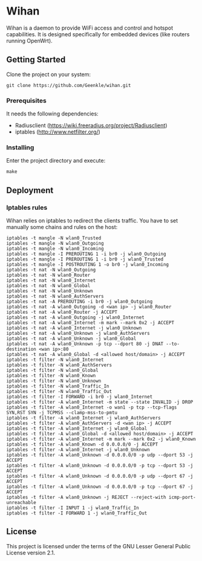 # Wihan

Wihan is a daemon to provide WiFi access and control and hotspot capabilities. It is designed specifically for embedded devices (like routers running OpenWrt).

## Getting Started

Clone the project on your system:
```
git clone https://github.com/Geenkle/wihan.git
```
### Prerequisites

It needs the following dependencies:
* Radiusclient (https://wiki.freeradius.org/project/Radiusclient)
* iptables (http://www.netfilter.org/)

### Installing

Enter the project directory and execute:

```make```

## Deployment

### Iptables rules

Wihan relies on iptables to redirect the clients traffic. You have to set manually some chains and rules on the host:
```
iptables -t mangle -N wlan0_Trusted
iptables -t mangle -N wlan0_Outgoing
iptables -t mangle -N wlan0_Incoming
iptables -t mangle -I PREROUTING 1 -i br0 -j wlan0_Outgoing
iptables -t mangle -I PREROUTING 1 -i br0 -j wlan0_Trusted
iptables -t mangle -I POSTROUTING 1 -o br0 -j wlan0_Incoming
iptables -t nat -N wlan0_Outgoing
iptables -t nat -N wlan0_Router
iptables -t nat -N wlan0_Internet
iptables -t nat -N wlan0_Global
iptables -t nat -N wlan0_Unknown
iptables -t nat -N wlan0_AuthServers
iptables -t nat -A PREROUTING -i br0 -j wlan0_Outgoing
iptables -t nat -A wlan0_Outgoing -d <wan ip> -j wlan0_Router
iptables -t nat -A wlan0_Router -j ACCEPT
iptables -t nat -A wlan0_Outgoing -j wlan0_Internet
iptables -t nat -A wlan0_Internet -m mark --mark 0x2 -j ACCEPT
iptables -t nat -A wlan0_Internet -j wlan0_Unknown
iptables -t nat -A wlan0_Unknown -j wlan0_AuthServers
iptables -t nat -A wlan0_Unknown -j wlan0_Global
iptables -t nat -A wlan0_Unknown -p tcp --dport 80 -j DNAT --to-destination <wan ip>:80
iptables -t nat -A wlan0_Global -d <allowed host/domain> -j ACCEPT
iptables -t filter -N wlan0_Internet
iptables -t filter -N wlan0_AuthServers
iptables -t filter -N wlan0_Global
iptables -t filter -N wlan0_Known
iptables -t filter -N wlan0_Unknown
iptables -t filter -N wlan0_Traffic_In
iptables -t filter -N wlan0_Traffic_Out
iptables -t filter -I FORWARD -i br0 -j wlan0_Internet
iptables -t filter -A wlan0_Internet -m state --state INVALID -j DROP
iptables -t filter -A wlan0_Internet -o wan1 -p tcp --tcp-flags SYN,RST SYN -j TCPMSS --clamp-mss-to-pmtu
iptables -t filter -A wlan0_Internet -j wlan0_AuthServers
iptables -t filter -A wlan0_AuthServers -d <wan ip> -j ACCEPT
iptables -t filter -A wlan0_Internet -j wlan0_Global
iptables -t filter -A wlan0_Global -d <allowed host/domain> -j ACCEPT
iptables -t filter -A wlan0_Internet -m mark --mark 0x2 -j wlan0_Known
iptables -t filter -A wlan0_Known -d 0.0.0.0/0 -j ACCEPT
iptables -t filter -A wlan0_Internet -j wlan0_Unknown
iptables -t filter -A wlan0_Unknown -d 0.0.0.0/0 -p udp --dport 53 -j ACCEPT
iptables -t filter -A wlan0_Unknown -d 0.0.0.0/0 -p tcp --dport 53 -j ACCEPT
iptables -t filter -A wlan0_Unknown -d 0.0.0.0/0 -p udp --dport 67 -j ACCEPT
iptables -t filter -A wlan0_Unknown -d 0.0.0.0/0 -p tcp --dport 67 -j ACCEPT
iptables -t filter -A wlan0_Unknown -j REJECT --reject-with icmp-port-unreachable
iptables -t filter -I INPUT 1 -j wlan0_Traffic_In
iptables -t filter -I FORWARD 1 -j wlan0_Traffic_Out
```

## License

This project is licensed under the terms of the GNU Lesser General Public License version 2.1.
